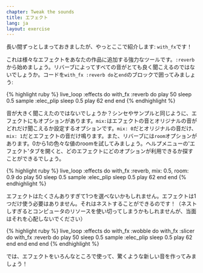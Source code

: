 ```yaml
---
chapter: Tweak the sounds
title: エフェクト
lang: ja
layout: exercise
---
```


長い間ずっとしまっておきましたが、やっとここで紹介します: `with_fx`です！

これは様々なエフェクトをあなたの作品に追加する強力なツールです。`:reverb`から始めましょう。リバーブによってすべての音がとても良く聞こえるのではないでしょうか。コードを`with_fx :reverb do`と`end`のブロックで囲ってみましょう:

{% highlight ruby %}
live_loop :effects do
  with_fx :reverb do
    play 50
    sleep 0.5
    sample :elec_plip
    sleep 0.5
    play 62
  end
end
{% endhighlight %}

音が大きく聞こえたのではないでしょうか？シンセやサンプルと同じように、エフェクトにもオプションがあります。`mix:`はエフェクトの音とオリジナルの音がどれだけ聞こえるか設定するオプションです。`mix: 0`だとオリジナルの音だけ、`mix: 1`だとエフェクトの音だけ鳴ります。また、リバーブには`room`オプションがあります。0から1の色々な値のroomを試してみましょう。ヘルプメニューの'エフェクト'タブを開くと、どのエフェクトにどのオプションが利用できるか探すことができるでしょう。

{% highlight ruby %}
live_loop :effects do
  with_fx :reverb, mix: 0.5, room: 0.9 do
    play 50
    sleep 0.5
    sample :elec_plip
    sleep 0.5
    play 62
  end
end
{% endhighlight %}

エフェクトはたくさんありすぎて1つを選べないかもしれません。エフェクトは1つだけ使う必要はありません。それはネストすることができるのです！（ネストしすぎるとコンピュータのリソースを使い切ってしまうかもしれませんが、当面はそれを心配しないでください）

{% highlight ruby %}
live_loop :effects do
  with_fx :wobble do
    with_fx :slicer do
      with_fx :reverb do
        play 50
        sleep 0.5
        sample :elec_plip
        sleep 0.5
        play 62
      end
    end
  end
end
{% endhighlight %}

では、エフェクトをいろんなところで使って、驚くような新しい音を作ってみましょう！

